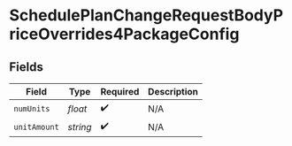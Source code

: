 # SchedulePlanChangeRequestBodyPriceOverrides4PackageConfig


## Fields

| Field              | Type               | Required           | Description        |
| ------------------ | ------------------ | ------------------ | ------------------ |
| `numUnits`         | *float*            | :heavy_check_mark: | N/A                |
| `unitAmount`       | *string*           | :heavy_check_mark: | N/A                |